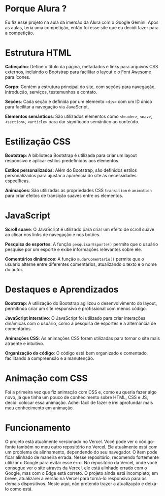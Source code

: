 # Porque Alura ? 
Eu fiz esse projeto na aula da imersão da Alura com o Google Gemini. Após as aulas, teria uma competição, então foi esse site que eu decidi fazer para a competição.
# Estrutura HTML

**Cabeçalho**: Define o título da página, metadados e links para arquivos CSS externos, incluindo o Bootstrap para facilitar o layout e o Font Awesome para ícones.

**Corpo**: Contém a estrutura principal do site, com seções para navegação, introdução, serviços, testemunhos e contato.

**Seções**: Cada seção é definida por um elemento `<div>` com um ID único para facilitar a navegação via JavaScript.

**Elementos semânticos**: São utilizados elementos como `<header>`, `<nav>`, `<section>`, `<article>` para dar significado semântico ao conteúdo.

# Estilização CSS

**Bootstrap**: A biblioteca Bootstrap é utilizada para criar um layout responsivo e aplicar estilos predefinidos aos elementos.

**Estilos personalizados**: Além do Bootstrap, são definidos estilos personalizados para ajustar a aparência do site às necessidades específicas.

**Animações**: São utilizadas as propriedades CSS `transition` e `animation` para criar efeitos de transição suaves entre os elementos.

# JavaScript

**Scroll suave**: O JavaScript é utilizado para criar um efeito de scroll suave ao clicar nos links de navegação e nos botões.

**Pesquisa de esportes**: A função `pesquisarEsporte()` permite que o usuário pesquise por um esporte e exibe informações relevantes sobre ele.

**Comentários dinâmicos**: A função `mudarComentario()` permite que o usuário alterne entre diferentes comentários, atualizando o texto e o nome do autor.

# Destaques e Aprendizados

**Bootstrap**: A utilização do Bootstrap agilizou o desenvolvimento do layout, permitindo criar um site responsivo e profissional com menos código.

**JavaScript interativo**: O JavaScript foi utilizado para criar interações dinâmicas com o usuário, como a pesquisa de esportes e a alternância de comentários.

**Animações CSS**: As animações CSS foram utilizadas para tornar o site mais atraente e intuitivo.

**Organização do código**: O código está bem organizado e comentado, facilitando a compreensão e a manutenção.

# Animação com CSS

Foi a primeira vez que fiz animação com CSS e, como eu queria fazer algo novo, já que tinha um pouco de conhecimento sobre HTML, CSS e JS, decidi colocar essa animação. Achei fácil de fazer e irei aprofundar mais meu conhecimento em animação.

# Funcionamento
O projeto está atualmente versionado no Vercel.
Você pode ver o código-fonte também no meu outro repositório no Vercel.
Ele atualmente está com um problema de alinhamento, dependendo do seu navegador. O item pode ficar alinhado de maneira errada.
Nesse repositório, recomendo fortemente utilizar o Google para evitar esse erro.
No repositório da Vercel, onde você consegue ver o site através da Vercel, ele está alinhado errado com o Google, mas com o Edge está correto.
O projeto ainda está incompleto; em breve, atualizarei a versão na Vercel para torná-lo responsivo para os demais dispositivos. Neste aqui, não pretendo trazer a atualização e deixá-lo como está.
